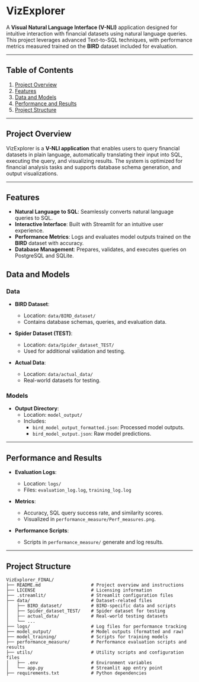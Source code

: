 # **VizExplorer**

A **Visual Natural Language Interface (V-NLI)** application designed for intuitive interaction with financial datasets using natural language queries. This project leverages advanced Text-to-SQL techniques, with performance metrics measured trained on the **BIRD** dataset included for evaluation.

---

## **Table of Contents**

1. [Project Overview](#project-overview)
2. [Features](#features)
3. [Data and Models](#data-and-models)
4. [Performance and Results](#performance-and-results)
5. [Project Structure](#project-structure)

---

## **Project Overview**

VizExplorer is a **V-NLI application** that enables users to query financial datasets in plain language, automatically translating their input into SQL, executing the query, and visualizing results. The system is optimized for financial analysis tasks and supports database schema generation, and output visualizations.

---

## **Features**

- **Natural Language to SQL**: Seamlessly converts natural language queries to SQL.
- **Interactive Interface**: Built with Streamlit for an intuitive user experience. 
- **Performance Metrics**: Logs and evaluates model outputs trained on the **BIRD** dataset with accuracy.
- **Database Management**: Prepares, validates, and executes queries on PostgreSQL and SQLite.

## **Data and Models**

### **Data**

- **BIRD Dataset**:
  - Location: `data/BIRD_dataset/`
  - Contains database schemas, queries, and evaluation data.

- **Spider Dataset (TEST)**:
  - Location: `data/Spider_dataset_TEST/`
  - Used for additional validation and testing.

- **Actual Data**:
  - Location: `data/actual_data/`
  - Real-world datasets for testing.

### **Models**

- **Output Directory**:
  - Location: `model_output/`
  - Includes:
    - `bird_model_output_formatted.json`: Processed model outputs.
    - `bird_model_output.json`: Raw model predictions.

---

## **Performance and Results**

- **Evaluation Logs**:
  - Location: `logs/`
  - Files: `evaluation_log.log`, `training_log.log`

- **Metrics**:
  - Accuracy, SQL query success rate, and similarity scores.
  - Visualized in `performance_measure/Perf_measures.png`.

- **Performance Scripts**:
  - Scripts in `performance_measure/` generate and log results.

---

## **Project Structure**

```
VizExplorer_FINAL/
├── README.md                   # Project overview and instructions
├── LICENSE                     # Licensing information
├── .streamlit/                 # Streamlit configuration files
├── data/                       # Dataset-related files
│   ├── BIRD_dataset/           # BIRD-specific data and scripts
│   ├── Spider_dataset_TEST/    # Spider dataset for testing
│   ├── actual_data/            # Real-world testing datasets
│   └── ...
├── logs/                       # Log files for performance tracking
├── model_output/               # Model outputs (formatted and raw)
├── model_training/             # Scripts for training models
├── performance_measure/        # Performance evaluation scripts and results
├── utils/                      # Utility scripts and configuration files
│   ├── .env                    # Environment variables
│   └── app.py                  # Streamlit app entry point
├── requirements.txt            # Python dependencies
```

